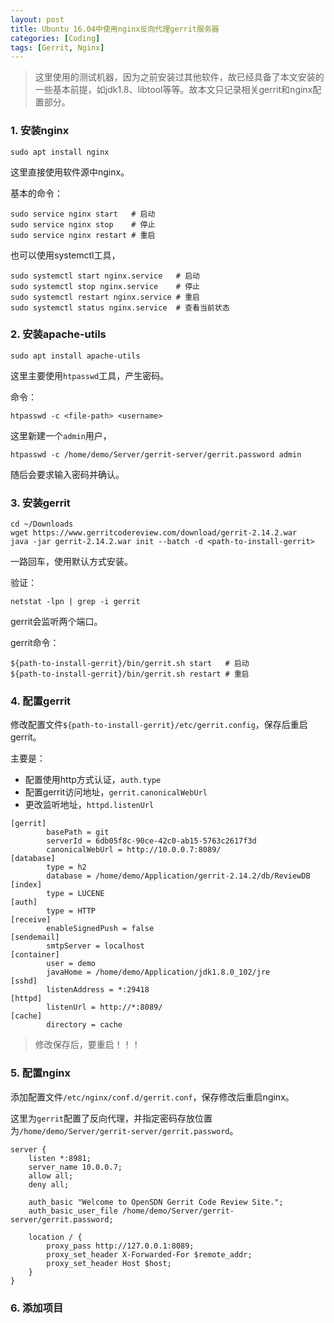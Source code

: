 ```yaml
---
layout: post
title: Ubuntu 16.04中使用nginx反向代理gerrit服务器
categories: [Coding]
tags: [Gerrit, Nginx]
---
```


> 这里使用的测试机器，因为之前安装过其他软件，故已经具备了本文安装的一些基本前提，如jdk1.8、libtool等等。故本文只记录相关gerrit和nginx配置部分。

### 1. 安装nginx

	sudo apt install nginx

这里直接使用软件源中nginx。

基本的命令：

	sudo service nginx start   # 启动
	sudo service nginx stop    # 停止
	sudo service nginx restart # 重启

也可以使用systemctl工具，

	sudo systemctl start nginx.service   # 启动
	sudo systemctl stop nginx.service    # 停止
	sudo systemctl restart nginx.service # 重启
	sudo systemctl status nginx.service  # 查看当前状态

### 2. 安装apache-utils

	sudo apt install apache-utils

这里主要使用`htpasswd`工具，产生密码。

命令：

	htpasswd -c <file-path> <username>

这里新建一个`admin`用户，

	htpasswd -c /home/demo/Server/gerrit-server/gerrit.password admin

随后会要求输入密码并确认。

### 3. 安装gerrit

	cd ~/Downloads
	wget https://www.gerritcodereview.com/download/gerrit-2.14.2.war
	java -jar gerrit-2.14.2.war init --batch -d <path-to-install-gerrit>

一路回车，使用默认方式安装。

验证：

	netstat -lpn | grep -i gerrit

gerrit会监听两个端口。

gerrit命令：

	${path-to-install-gerrit}/bin/gerrit.sh start   # 启动
	${path-to-install-gerrit}/bin/gerrit.sh restart # 重启

### 4. 配置gerrit

修改配置文件`${path-to-install-gerrit}/etc/gerrit.config`，保存后重启gerrit。

主要是：
- 配置使用http方式认证，`auth.type`
- 配置gerrit访问地址，`gerrit.canonicalWebUrl`
- 更改监听地址，`httpd.listenUrl`

```
[gerrit]                                                                   
        basePath = git                                                     
        serverId = 6db05f8c-90ce-42c0-ab15-5763c2617f3d                    
        canonicalWebUrl = http://10.0.0.7:8089/                        
[database]                                                                 
        type = h2                                                          
        database = /home/demo/Application/gerrit-2.14.2/db/ReviewDB       
[index]                                                                    
        type = LUCENE                                                      
[auth]                                                                     
        type = HTTP                                                        
[receive]                                                                  
        enableSignedPush = false                                           
[sendemail]                                                                
        smtpServer = localhost                                             
[container]                                                                
        user = demo                                                       
        javaHome = /home/demo/Application/jdk1.8.0_102/jre                
[sshd]                                                                     
        listenAddress = *:29418                                            
[httpd]                                                                    
        listenUrl = http://*:8089/                                         
[cache]                                                                    
        directory = cache                                                  
```

> 修改保存后，要重启！！！

### 5. 配置nginx

添加配置文件`/etc/nginx/conf.d/gerrit.conf`，保存修改后重启nginx。

这里为`gerrit`配置了反向代理，并指定密码存放位置为`/home/demo/Server/gerrit-server/gerrit.password`。

```
server {
    listen *:8981;
    server_name 10.0.0.7;
    allow all;
    deny all;

    auth_basic "Welcome to OpenSDN Gerrit Code Review Site.";
    auth_basic_user_file /home/demo/Server/gerrit-server/gerrit.password;

    location / {
        proxy_pass http://127.0.0.1:8089;
        proxy_set_header X-Forwarded-For $remote_addr;
        proxy_set_header Host $host;
    }
}
```

### 6. 添加项目